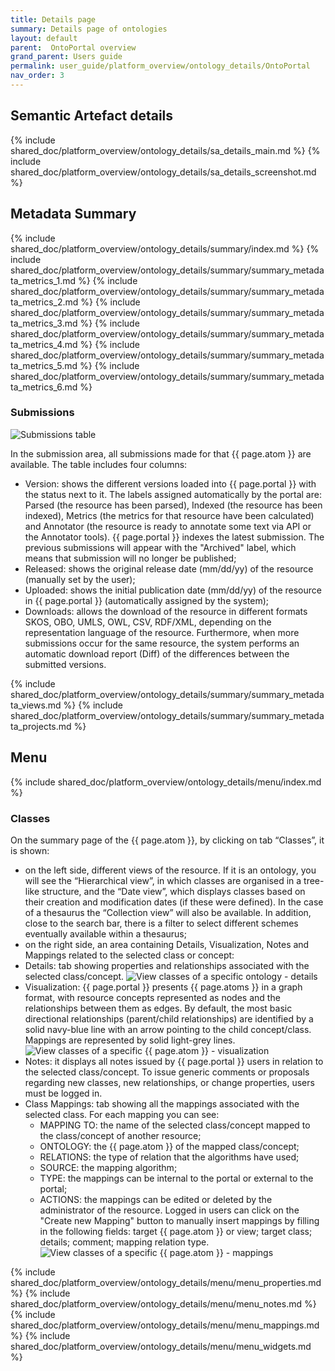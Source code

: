 ```yaml
---
title: Details page
summary: Details page of ontologies
layout: default
parent:  OntoPortal overview
grand_parent: Users guide
permalink: user_guide/platform_overview/ontology_details/OntoPortal
nav_order: 3
---
```




## Semantic Artefact details
{% include shared_doc/platform_overview/ontology_details/sa_details_main.md  %}
{% include shared_doc/platform_overview/ontology_details/sa_details_screenshot.md  %}

## Metadata Summary
{% include shared_doc/platform_overview/ontology_details/summary/index.md  %}
{% include shared_doc/platform_overview/ontology_details/summary/summary_metadata_metrics_1.md  %}
{% include shared_doc/platform_overview/ontology_details/summary/summary_metadata_metrics_2.md  %}
{% include shared_doc/platform_overview/ontology_details/summary/summary_metadata_metrics_3.md  %}
{% include shared_doc/platform_overview/ontology_details/summary/summary_metadata_metrics_4.md  %}
{% include shared_doc/platform_overview/ontology_details/summary/summary_metadata_metrics_5.md  %}
{% include shared_doc/platform_overview/ontology_details/summary/summary_metadata_metrics_6.md  %}
### Submissions
![Submissions table]({{site.figures_link}}/{{page.portal}}/submissions_table.png)

In the submission area, all submissions made for that {{ page.atom }} are available. The table includes four columns:
- Version: shows the different versions loaded into {{ page.portal }} with the status next to it. The labels assigned automatically by the portal are: Parsed (the resource has been parsed), Indexed (the resource has been indexed), Metrics (the metrics for that resource have been calculated) and Annotator (the resource is ready to annotate some text via API or the Annotator tools). {{ page.portal }} indexes the latest submission. The previous submissions will appear with the "Archived" label, which means that submission will no longer be published;
- Released: shows the original release date (mm/dd/yy) of the resource (manually set by the user);
- Uploaded: shows the initial publication date (mm/dd/yy) of the resource in {{ page.portal }} (automatically assigned by the system);
- Downloads: allows the download of the resource in different formats SKOS, OBO, UMLS, OWL, CSV, RDF/XML, depending on the representation language of the resource. Furthermore, when more submissions occur for the same resource, the system performs an automatic download report (Diff) of the differences between the submitted versions.

{% include shared_doc/platform_overview/ontology_details/summary/summary_metadata_views.md  %}
{% include shared_doc/platform_overview/ontology_details/summary/summary_metadata_projects.md  %}


## Menu
{% include shared_doc/platform_overview/ontology_details/menu/index.md  %}
### Classes
On the summary page of the {{ page.atom }}, by clicking on tab “Classes”, it is shown:
- on the left side, different views of the resource. If it is an ontology, you will see the “Hierarchical view”, in which classes are organised in a tree-like structure, and the “Date view”, which displays classes based on their creation and modification dates (if these were defined). In the case of a thesaurus the “Collection view” will also be available. In addition, close to the search bar, there is a filter to select different schemes eventually available within a thesaurus;
- on the right side, an area containing Details, Visualization, Notes and Mappings related to the selected class or concept:
 - Details: tab showing properties and relationships associated with the selected class/concept.
 ![View classes of a specific ontology - details]({{site.figures_link}}/{{page.portal}}/ontology_classes.png)
 - Visualization: {{ page.portal }} presents {{ page.atoms }} in a graph format, with resource concepts represented as nodes and the relationships between them as edges. By default, the most basic directional relationships (parent/child relationships) are identified by a solid navy-blue line with an arrow pointing to the child concept/class. Mappings are represented by solid light-grey lines. 
![View classes of a specific {{ page.atom }} - visualization]({{site.figures_link}}/{{page.portal}}/ontology_visualization.png)
 - Notes: it displays all notes issued by {{ page.portal }} users in relation to the selected class/concept. To issue generic comments or proposals regarding new classes, new relationships, or change properties, users must be logged in.
 - Class Mappings: tab showing all the mappings associated with the selected class. For each mapping you can see:
   - MAPPING TO: the name of the selected class/concept mapped to the class/concept of another resource;
   - ONTOLOGY: the {{ page.atom }} of the mapped class/concept;
   - RELATIONS: the type of relation that the algorithms have used;
   - SOURCE: the mapping algorithm;
   - TYPE: the mappings can be internal to the portal or external to the portal;
   - ACTIONS: the mappings can be edited or deleted by the administrator of the resource.
Logged in users can click on the "Create new Mapping" button to manually insert mappings by filling in the following fields: target {{ page.atom }} or view; target class; details; comment; mapping relation type.
![View classes of a specific {{ page.atom }} - mappings]({{site.figures_link}}/{{page.portal}}/ontology_mappings.png)

{% include shared_doc/platform_overview/ontology_details/menu/menu_properties.md  %}
{% include shared_doc/platform_overview/ontology_details/menu/menu_notes.md  %}
{% include shared_doc/platform_overview/ontology_details/menu/menu_mappings.md  %}
{% include shared_doc/platform_overview/ontology_details/menu/menu_widgets.md  %}